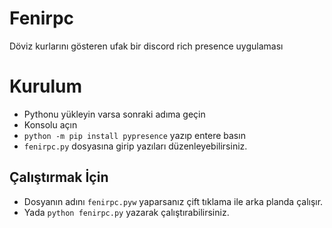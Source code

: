 # Fenirpc
Döviz kurlarını gösteren ufak bir discord rich presence uygulaması

# Kurulum
  - Pythonu yükleyin varsa sonraki adıma geçin
  - Konsolu açın
  - `python -m pip install pypresence` yazıp entere basın
  - `fenirpc.py` dosyasına girip yazıları düzenleyebilirsiniz.
 
## Çalıştırmak İçin
  - Dosyanın adını `fenirpc.pyw` yaparsanız çift tıklama ile arka planda çalışır.
  - Yada `python fenirpc.py` yazarak çalıştırabilirsiniz. 
